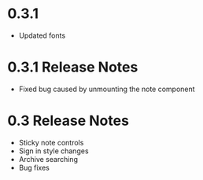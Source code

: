 # 0.3.1
- Updated fonts

# 0.3.1 Release Notes
- Fixed bug caused by unmounting the note component

# 0.3 Release Notes
- Sticky note controls 
- Sign in style changes
- Archive searching
- Bug fixes